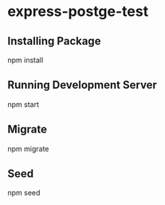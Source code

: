 # express-postge-test

## Installing Package ##
npm install

## Running Development Server ##
npm start

## Migrate ##
npm migrate

## Seed ##
npm seed
